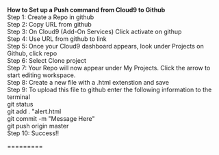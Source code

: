 <b>How to Set up  a Push command from Cloud9 to Github</b> 
<br />
Step 1:  Create a Repo in github<br />
Step 2:  Copy URL from github<br />
Step 3:  On Cloud9 (Add-On Services) Click activate on githup<br />
Step 4: Use URL from github to link<br />
Step 5:  Once your Cloud9 dashboard appears, look under Projects on Github, click repo<br />
Step 6: Select Clone project<br />
Step 7: Your Repo will now appear under My Projects.  Click the arrow to start editing workspace.<br />
Step 8: Create a new file with a .html extenstion and save<br />
Step 9: To upload this file to github enter the following information to the terminal<br />
	git status<br />
	git add . "alert.html<br />
	git commit -m "Message Here"<br />
	git push origin master <br />
Step 10: Success!!<br />

=========
